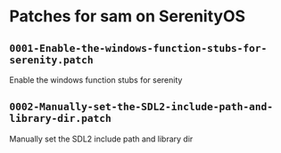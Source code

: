 # Patches for sam on SerenityOS

## `0001-Enable-the-windows-function-stubs-for-serenity.patch`

Enable the windows function stubs for serenity


## `0002-Manually-set-the-SDL2-include-path-and-library-dir.patch`

Manually set the SDL2 include path and library dir


